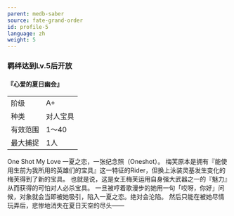 ```yaml
---
parent: medb-saber
source: fate-grand-order
id: profile-5
language: zh
weight: 5
---
```


### 羁绊达到Lv.5后开放

#### 『心爱的夏日幽会』

<table>
  <tr><td>阶级</td><td>A+</td></tr>
  <tr><td>种类</td><td>对人宝具</td></tr>
  <tr><td>有效范围</td><td>1～40</td></tr>
  <tr><td>最大捕捉</td><td>1人</td></tr>
</table>

One Shot My Love
一夏之恋，一张纪念照（Oneshot）。
梅芙原本是拥有『能使用生前为我所用的英雄们的宝具』这一特征的Rider，但换上泳装灵基发生变化的梅芙得到了新的宝具。
也就是说，这是女王梅芙运用自身强大武器之一的『魅力』从而获得的可怕对人必杀宝具。
一旦被哼着歌漫步的她用一句「哎呀，你好」问候，对象就会当即被她吸引，陷入一夏之恋。绝对会沦陷。
然后只能在被她尽情玩弄后，悲惨地消失在夏日天空的尽头——
